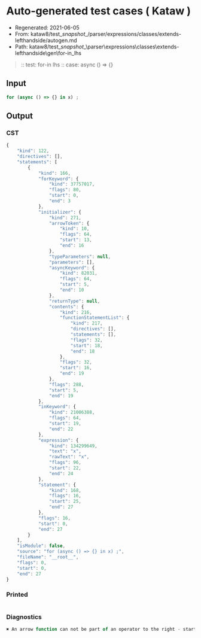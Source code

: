 # Auto-generated test cases ( Kataw )
- Regenerated: 2021-06-05
- From: kataw8/test\__snapshot__/parser/expressions/classes/extends-lefthandside/autogen.md
- Path: kataw8/test\__snapshot__\parser\expressions\classes\extends-lefthandside\gen\for-in_lhs
> :: test: for-in lhs
> :: case: async () => {}
## Input

`````js
for (async () => {} in x) ;
`````
## Output

### CST

```javascript
{
    "kind": 122,
    "directives": [],
    "statements": [
        {
            "kind": 166,
            "forKeyword": {
                "kind": 37757017,
                "flags": 80,
                "start": 0,
                "end": 3
            },
            "initializer": {
                "kind": 271,
                "arrowToken": {
                    "kind": 10,
                    "flags": 64,
                    "start": 13,
                    "end": 16
                },
                "typeParameters": null,
                "parameters": [],
                "asyncKeyword": {
                    "kind": 82031,
                    "flags": 64,
                    "start": 5,
                    "end": 10
                },
                "returnType": null,
                "contents": {
                    "kind": 216,
                    "functionStatementList": {
                        "kind": 217,
                        "directives": [],
                        "statements": [],
                        "flags": 32,
                        "start": 18,
                        "end": 18
                    },
                    "flags": 32,
                    "start": 16,
                    "end": 19
                },
                "flags": 288,
                "start": 5,
                "end": 19
            },
            "inKeyword": {
                "kind": 21006388,
                "flags": 64,
                "start": 19,
                "end": 22
            },
            "expression": {
                "kind": 134299649,
                "text": "x",
                "rawText": "x",
                "flags": 96,
                "start": 22,
                "end": 24
            },
            "statement": {
                "kind": 168,
                "flags": 16,
                "start": 25,
                "end": 27
            },
            "flags": 16,
            "start": 0,
            "end": 27
        }
    ],
    "isModule": false,
    "source": "for (async () => {} in x) ;",
    "fileName": "__root__",
    "flags": 0,
    "start": 0,
    "end": 27
}
```

### Printed

```javascript

```

### Diagnostics

```javascript
✖ An arrow function can not be part of an operator to the right - start: 19, end: 22

```

